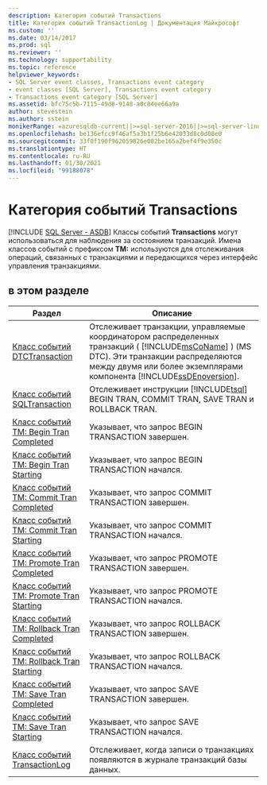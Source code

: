```yaml
---
description: Категория событий Transactions
title: Категория событий TransactionLog | Документация Майкрософт
ms.custom: ''
ms.date: 03/14/2017
ms.prod: sql
ms.reviewer: ''
ms.technology: supportability
ms.topic: reference
helpviewer_keywords:
- SQL Server event classes, Transactions event category
- event classes [SQL Server], Transactions event category
- Transactions event category [SQL Server]
ms.assetid: bfc75c5b-7115-49d8-9148-a0c84ee66a9a
author: stevestein
ms.author: sstein
monikerRange: =azuresqldb-current||>=sql-server-2016||>=sql-server-linux-2017||=azuresqldb-mi-current
ms.openlocfilehash: be136efcc9f46af5a3b1f25b6e42033d8c0d08e0
ms.sourcegitcommit: 33f0f190f962059826e002be165a2bef4f9e350c
ms.translationtype: HT
ms.contentlocale: ru-RU
ms.lasthandoff: 01/30/2021
ms.locfileid: "99188078"
---
```

# <a name="transactions-event-category"></a>Категория событий Transactions
[!INCLUDE [SQL Server - ASDB](../../includes/applies-to-version/sql-asdb.md)]
  Классы событий **Transactions** могут использоваться для наблюдения за состоянием транзакций. Имена классов событий с префиксом **TM:** используются для отслеживания операций, связанных с транзакциями и передающихся через интерфейс управления транзакциями.  
  
## <a name="in-this-section"></a>в этом разделе  
  
|Раздел|Описание|  
|-----------|-----------------|  
|[Класс событий DTCTransaction](../../relational-databases/event-classes/dtctransaction-event-class.md)|Отслеживает транзакции, управляемые координатором распределенных транзакций ( [!INCLUDE[msCoName](../../includes/msconame-md.md)] ) (MS DTC). Эти транзакции распределяются между двумя или более экземплярами компонента [!INCLUDE[ssDEnoversion](../../includes/ssdenoversion-md.md)].|  
|[Класс событий SQLTransaction](../../relational-databases/event-classes/sqltransaction-event-class.md)|Отслеживает инструкции [!INCLUDE[tsql](../../includes/tsql-md.md)] BEGIN TRAN, COMMIT TRAN, SAVE TRAN и ROLLBACK TRAN.|  
|[Класс событий TM: Begin Tran Completed](../../relational-databases/event-classes/tm-begin-tran-completed-event-class.md)|Указывает, что запрос BEGIN TRANSACTION завершен.|  
|[Класс событий TM: Begin Tran Starting](../../relational-databases/event-classes/tm-begin-tran-starting-event-class.md)|Указывает, что запрос BEGIN TRANSACTION начался.|  
|[Класс событий TM: Commit Tran Completed](../../relational-databases/event-classes/tm-commit-tran-completed-event-class.md)|Указывает, что запрос COMMIT TRANSACTION завершен.|  
|[Класс событий TM: Commit Tran Starting](../../relational-databases/event-classes/tm-commit-tran-starting-event-class.md)|Указывает, что запрос COMMIT TRANSACTION начался.|  
|[Класс событий TM: Promote Tran Completed](../../relational-databases/event-classes/tm-promote-tran-completed-event-class.md)|Указывает, что запрос PROMOTE TRANSACTION завершен.|  
|[Класс событий TM: Promote Tran Starting](../../relational-databases/event-classes/tm-promote-tran-starting-event-class.md)|Указывает, что запрос PROMOTE TRANSACTION начался.|  
|[Класс событий TM: Rollback Tran Completed](../../relational-databases/event-classes/tm-rollback-tran-completed-event-class.md)|Указывает, что запрос ROLLBACK TRANSACTION завершен.|  
|[Класс событий TM: Rollback Tran Starting](../../relational-databases/event-classes/tm-rollback-tran-starting-event-class.md)|Указывает, что запрос ROLLBACK TRANSACTION начался.|  
|[Класс событий TM: Save Tran Completed](../../relational-databases/event-classes/tm-save-tran-completed-event-class.md)|Указывает, что запрос SAVE TRANSACTION завершен.|  
|[Класс событий TM: Save Tran Starting](../../relational-databases/event-classes/tm-save-tran-starting-event-class.md)|Указывает, что запрос SAVE TRANSACTION начался.|  
|[Класс событий TransactionLog](../../relational-databases/event-classes/transactionlog-event-class.md)|Отслеживает, когда записи о транзакциях появляются в журнале транзакций базы данных.|  
  
  
